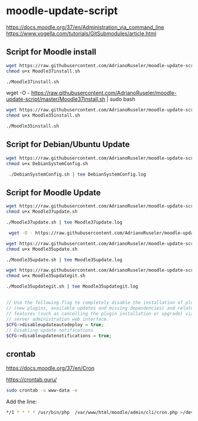 # moodle-update-script
https://docs.moodle.org/37/en/Administration_via_command_line
https://www.vogella.com/tutorials/GitSubmodules/article.html

## Script for Moodle install
```bash
wget https://raw.githubusercontent.com/AdrianoRuseler/moodle-update-script/master/Moodle37install.sh
chmod u+x Moodle37install.sh

./Moodle37install.sh
 ```
 wget -O - https://raw.githubusercontent.com/AdrianoRuseler/moodle-update-script/master/Moodle37install.sh | sudo bash
 
```bash
wget https://raw.githubusercontent.com/AdrianoRuseler/moodle-update-script/master/Moodle35install.sh
chmod u+x Moodle35install.sh

./Moodle35install.sh
 ```

## Script for Debian/Ubuntu Update
```bash
wget https://raw.githubusercontent.com/AdrianoRuseler/moodle-update-script/master/DebianSystemConfig.sh -O DebianSystemConfig.sh
chmod u+x DebianSystemConfig.sh

 ./DebianSystemConfig.sh | tee DebianSystemConfig.log
 ```

## Script for Moodle Update
```bash
wget https://raw.githubusercontent.com/AdrianoRuseler/moodle-update-script/master/Moodle37update.sh -O Moodle37update.sh
chmod u+x Moodle37update.sh

./Moodle37update.sh | tee Moodle37update.log
```
```bash
 wget -O - https://raw.githubusercontent.com/AdrianoRuseler/moodle-update-script/master/Moodle37update.sh | sudo bash
 ```
 
 ```bash
wget https://raw.githubusercontent.com/AdrianoRuseler/moodle-update-script/master/Moodle35update.sh -O Moodle35update.sh
chmod u+x Moodle35update.sh

./Moodle35update.sh | tee Moodle35update.log
```
 
  ```bash
wget https://raw.githubusercontent.com/AdrianoRuseler/moodle-update-script/master/Moodle35updategit.sh -O Moodle35updategit.sh
chmod u+x Moodle35updategit.sh

./Moodle35updategit.sh | tee Moodle35updategit.log
```
 
## 
```php
// Use the following flag to completely disable the installation of plugins
// (new plugins, available updates and missing dependencies) and related
// features (such as cancelling the plugin installation or upgrade) via the
// server administration web interface.
$CFG->disableupdateautodeploy = true;
// Disabling update notifications
$CFG->disableupdatenotifications = true;
```
## crontab
https://docs.moodle.org/37/en/Cron

https://crontab.guru/
```bash
sudo crontab -u www-data -e
```
Add the line:
```bash
*/1 * * * * /usr/bin/php  /var/www/html/moodle/admin/cli/cron.php >/dev/null
```
